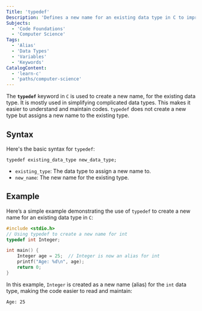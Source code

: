 ```yaml
---
Title: 'typedef'
Description: 'Defines a new name for an existing data type in C to improve code readability and maintainability.'
Subjects:
  - 'Code Foundations'
  - 'Computer Science'
Tags:
  - 'Alias'
  - 'Data Types'
  - 'Variables'
  - 'Keywords'
CatalogContent:
  - 'learn-c'
  - 'paths/computer-science'
---
```


The **`typedef`** keyword in `C` is used to create a new name, for the existing data type. It is mostly used in simplifying complicated data types. This makes it easier to understand and maintain codes. `typedef` does not create a new type but assigns a new name to the existing type.

## Syntax

Here's the basic syntax for `typedef`:

```pseudo
typedef existing_data_type new_data_type;
```

- `existing_type`: The data type to assign a new name to.
- `new_name`: The new name for the existing type.

## Example

Here’s a simple example demonstrating the use of `typedef` to create a new name for an existing data type in `C`:

```c
#include <stdio.h>
// Using typedef to create a new name for int
typedef int Integer;

int main() {
    Integer age = 25;  // Integer is now an alias for int
    printf("Age: %d\n", age);
    return 0;
}
```

In this example, `Integer` is created as a new name (alias) for the `int` data type, making the code easier to read and maintain:

```shell
Age: 25
```
